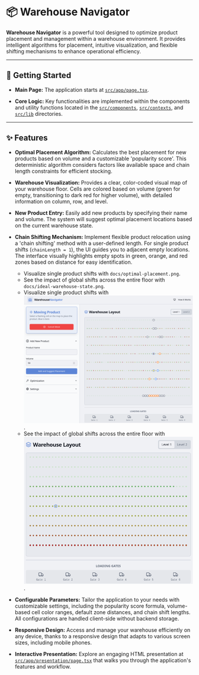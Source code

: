 # 📦 Warehouse Navigator

**Warehouse Navigator** is a powerful tool designed to optimize product placement and management within a warehouse environment. It provides intelligent algorithms for placement, intuitive visualization, and flexible shifting mechanisms to enhance operational efficiency.

---

## 📂 Getting Started

- **Main Page:**
  The application starts at [`src/app/page.tsx`](/src/app/page.tsx).

- **Core Logic:**
  Key functionalities are implemented within the components and utility functions located in the [`src/components`](/src/components), [`src/contexts`](/src/contexts), and [`src/lib`](/src/lib) directories.

---

## ✨ Features

- **Optimal Placement Algorithm:**
  Calculates the best placement for new products based on volume and a customizable 'popularity score'. This deterministic algorithm considers factors like available space and chain length constraints for efficient stocking.

- **Warehouse Visualization:**
  Provides a clear, color-coded visual map of your warehouse floor. Cells are colored based on volume (green for empty, transitioning to dark red for higher volume), with detailed information on column, row, and level.

- **New Product Entry:**
  Easily add new products by specifying their name and volume. The system will suggest optimal placement locations based on the current warehouse state.

- **Chain Shifting Mechanism:**
  Implement flexible product relocation using a 'chain shifting' method with a user-defined length. For single product shifts (`chainLength = 1`), the UI guides you to adjacent empty locations. The interface visually highlights empty spots in green, orange, and red zones based on distance for easy identification.
  - Visualize single product shifts with `docs/optimal-placement.png`.
  - See the impact of global shifts across the entire floor with `docs/ideal-warehouse-state.png`.
  - Visualize single product shifts with ![Optimal Placement Shift](/docs/optimal-placement.png).
  - See the impact of global shifts across the entire floor with ![Ideal Warehouse State Global Shift](/docs/ideal-warehouse-state.png).

- **Configurable Parameters:**
  Tailor the application to your needs with customizable settings, including the popularity score formula, volume-based cell color ranges, default zone distances, and chain shift lengths. All configurations are handled client-side without backend storage.

- **Responsive Design:**
  Access and manage your warehouse efficiently on any device, thanks to a responsive design that adapts to various screen sizes, including mobile phones.

- **Interactive Presentation:**
  Explore an engaging HTML presentation at [`src/app/presentation/page.tsx`](/src/app/presentation/page.tsx) that walks you through the application's features and workflow.
